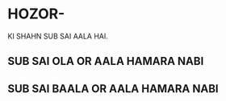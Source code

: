 # HOZOR-
KI SHAHN SUB SAI AALA HAI.
 
## SUB SAI OLA OR AALA HAMARA NABI 
## SUB SAI BAALA OR AALA HAMARA NABI 
